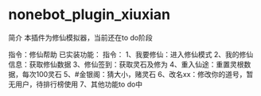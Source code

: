 # nonebot_plugin_xiuxian

简介
本插件为修仙模拟器，当前还在to do阶段

指令：修仙帮助
已实装功能：
指令：
1、我要修仙：进入修仙模式
2、我的修仙信息：获取修仙数据
3、修仙签到：获取灵石及修为
4、重入仙途：重置灵根数据，每次100灵石
5、#金银阁：猜大小，赌灵石
6、改名xx：修改你的道号，暂无用户，待排行榜使用
7、其他功能to do中
